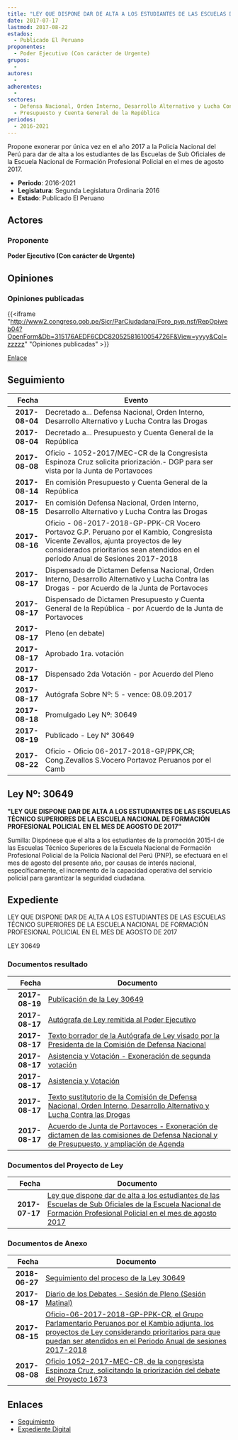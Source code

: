 ```yaml
---
title: "LEY QUE DISPONE DAR DE ALTA A LOS ESTUDIANTES DE LAS ESCUELAS DE SUB OFICIALES DE LA ESCUELA NACIONAL DE FORMACIÓN PROFESIONAL POLICIAL EN EL MES DE AGOSTO 2017"
date: 2017-07-17
lastmod: 2017-08-22
estados: 
  - Publicado El Peruano
proponentes: 
  - Poder Ejecutivo (Con carácter de Urgente)
grupos: 
  - 
autores: 
  - 
adherentes: 
  - 
sectores: 
  - Defensa Nacional, Orden Interno, Desarrollo Alternativo y Lucha Contra las Drogas
  - Presupuesto y Cuenta General de la República
periodos: 
  - 2016-2021
---
```


Propone exonerar por única vez en el año 2017 a la Policía Nacional del Perú para dar de alta a los estudiantes de las Escuelas de Sub Oficiales de la Escuela Nacional de Formación Profesional Policial en el mes de agosto 2017.

- **Periodo**: 2016-2021
- **Legislatura**: Segunda Legislatura Ordinaria 2016
- **Estado**: Publicado El Peruano

## Actores

### Proponente

**Poder Ejecutivo (Con carácter de Urgente)**


## Opiniones

### Opiniones publicadas

{{<iframe "http://www2.congreso.gob.pe/Sicr/ParCiudadana/Foro_pvp.nsf/RepOpiweb04?OpenForm&Db=315176AEDF6CDC82052581610054726F&View=yyyy&Col=zzzzz" "Opiniones publicadas" >}}

[Enlace](http://www2.congreso.gob.pe/Sicr/ParCiudadana/Foro_pvp.nsf/RepOpiweb04?OpenForm&Db=315176AEDF6CDC82052581610054726F&View=yyyy&Col=zzzzz)

## Seguimiento

| Fecha | Evento |
|------:|--------|
| **2017-08-04** | Decretado a... Defensa Nacional, Orden Interno, Desarrollo Alternativo y Lucha Contra las Drogas|
| **2017-08-04** | Decretado a... Presupuesto y Cuenta General de la República|
| **2017-08-08** | Oficio - 1052-2017/MEC-CR de la Congresista Espinoza Cruz solicita priorización.- DGP para ser vista por la Junta de Portavoces|
| **2017-08-14** | En comisión Presupuesto y Cuenta General de la República|
| **2017-08-15** | En comisión Defensa Nacional, Orden Interno, Desarrollo Alternativo y Lucha Contra las Drogas|
| **2017-08-16** | Oficio - 06-2017-2018-GP-PPK-CR Vocero Portavoz G.P. Peruano por el Kambio, Congresista Vicente Zevallos, ajunta proyectos de ley considerados prioritarios sean atendidos en el período Anual de Sesiones 2017-2018|
| **2017-08-17** | Dispensado de Dictamen Defensa Nacional, Orden Interno, Desarrollo Alternativo y Lucha Contra las Drogas - por Acuerdo de la Junta de Portavoces|
| **2017-08-17** | Dispensado de Dictamen Presupuesto y Cuenta General de la República - por Acuerdo de la Junta de Portavoces|
| **2017-08-17** | Pleno (en debate)|
| **2017-08-17** | Aprobado 1ra. votación|
| **2017-08-17** | Dispensado 2da Votación - por Acuerdo del Pleno|
| **2017-08-17** | Autógrafa Sobre Nº: 5 - vence: 08.09.2017|
| **2017-08-18** | Promulgado Ley Nº: 30649|
| **2017-08-19** | Publicado - Ley N° 30649|
| **2017-08-22** | Oficio - Oficio 06-2017-2018-GP/PPK,CR; Cong.Zevallos S.Vocero Portavoz Peruanos por el Camb|

## Ley Nº: 30649

**"LEY QUE DISPONE DAR DE ALTA A LOS ESTUDIANTES DE LAS ESCUELAS TÉCNICO SUPERIORES DE LA ESCUELA NACIONAL DE FORMACIÓN PROFESIONAL POLICIAL EN EL MES DE AGOSTO DE 2017"**

Sumilla: Dispónese que el alta a los estudiantes de la promoción 2015-I de las Escuelas Técnico Superiores de la Escuela Nacional de Formación Profesional Policial de la Policía Nacional del Perú (PNP), se efectuará en el mes de agosto del presente año, por causas de interés nacional, específicamente, el incremento de la capacidad operativa del servicio policial para garantizar la seguridad ciudadana.


## Expediente

LEY QUE DISPONE DAR DE ALTA A LOS ESTUDIANTES DE LAS ESCUELAS TÉCNICO SUPERIORES DE LA ESCUELA NACIONAL DE FORMACIÓN PROFESIONAL POLICIAL EN EL MES DE AGOSTO DE 2017

LEY 30649


### Documentos resultado

| Fecha | Documento |
|------:|--------|
| **2017-08-19** | [Publicación de la Ley 30649](http://www.leyes.congreso.gob.pe/Documentos/2016_2021/ADLP/Normas_Legales/30649-LEY.pdf) |
| **2017-08-17** | [Autógrafa de Ley remitida al Poder Ejecutivo](http://www.leyes.congreso.gob.pe/Documentos/2016_2021/ADLP/Texto_Aprobado/AU0167320170817.pdf) |
| **2017-08-17** | [Texto borrador de la Autógrafa de Ley visado por la Presidenta de la Comisión de Defensa Nacional](http://www.leyes.congreso.gob.pe/Documentos/2016_2021/Texto_Borrador_de_Autografa/BAU0167320170817.PDF) |
| **2017-08-17** | [Asistencia y Votación - Exoneración de segunda votación](http://www.leyes.congreso.gob.pe/Documentos/2016_2021/Asistencia_y_Votacion/Proyectos_de_Ley/Exoneracion_de_Segunda_Votacion/AVESV0167320170817.pdf) |
| **2017-08-17** | [Asistencia y Votación](http://www.leyes.congreso.gob.pe/Documentos/2016_2021/Asistencia_y_Votacion/Proyectos_de_Ley/AV0167320170817.pdf) |
| **2017-08-17** | [Texto sustitutorio de la Comisión de Defensa Nacional, Orden Interno, Desarrollo Alternativo y Lucha Contra las Drogas](http://www.leyes.congreso.gob.pe/Documentos/2016_2021/Texto_Sustitutorio/Proyectos_de_Ley/TS0167320170817.PDF) |
| **2017-08-17** | [Acuerdo de Junta de Portavoces - Exoneración de dictamen de las comisiones de Defensa Nacional y de Presupuesto, y ampliación de Agenda](http://www.leyes.congreso.gob.pe/Documentos/2016_2021/Acuerdos/Junta_Portavoces/AJP0167320170817.pdf) |

### Documentos del Proyecto de Ley

| Fecha | Documento |
|------:|--------|
| **2017-07-17** | [Ley que dispone dar de alta a los estudiantes de las Escuelas de Sub Oficiales de la Escuela Nacional de Formación Profesional Policial en el mes de agosto 2017](http://www.leyes.congreso.gob.pe/Documentos/2016_2021/Proyectos_de_Ley_y_de_Resoluciones_Legislativas/PL0167320170717.pdf) |

### Documentos de Anexo

| Fecha | Documento |
|------:|--------|
| **2018-06-27** | [Seguimiento del proceso de la Ley 30649](http://www.leyes.congreso.gob.pe/Documentos/2016_2021/Seguimiento_de_Proyectos_de_Ley/01673PL20170628.PDF) |
| **2017-08-17** | [Diario de los Debates - Sesión de Pleno (Sesión Matinal)](http://www2.congreso.gob.pe/Sicr/DiarioDebates/Publicad.nsf/SesionesPleno/05256D6E0073DFE90525818000024064/$FILE/PLO-2017-5.pdf) |
| **2017-08-15** | [Oficio-06-2017-2018-GP-PPK-CR, el Grupo Parlamentario Peruanos por el Kambio adjunta, los proyectos de Ley considerando prioritarios para que puedan ser atendidos en el Periodo Anual de sesiones 2017-2018](http://www.leyes.congreso.gob.pe/Documentos/2016_2021/Oficios/Grupos_Parlamentarios/OFICIO-06-2017-2018-GP-PPK-CR.pdf) |
| **2017-08-08** | [Oficio 1052-2017-MEC-CR, de la congresista Espinoza Cruz, solicitando la priorización del debate del Proyecto 1673](http://www.leyes.congreso.gob.pe/Documentos/2016_2021/Oficios/Congresistas/OFICIO-1052-2017-MEC-CR.pdf) |

## Enlaces 

- [Seguimiento](http://www2.congreso.gob.pe/Sicr/TraDocEstProc/CLProLey2016.nsf/f7fff46988ca05b1052578e100829cc7/d3e55ab72c75bc680525816100521881?OpenDocument)
- [Expediente Digital](http://www2.congreso.gob.pe/Sicr/TraDocEstProc/CLProLey2016.nsf/f7fff46988ca05b1052578e100829cc7/d3e55ab72c75bc680525816100521881?OpenDocument&Click=05257FB7005EB655.eb71d0cf91d8294e05256cdf006b5706/$Body/0.1C6C)
